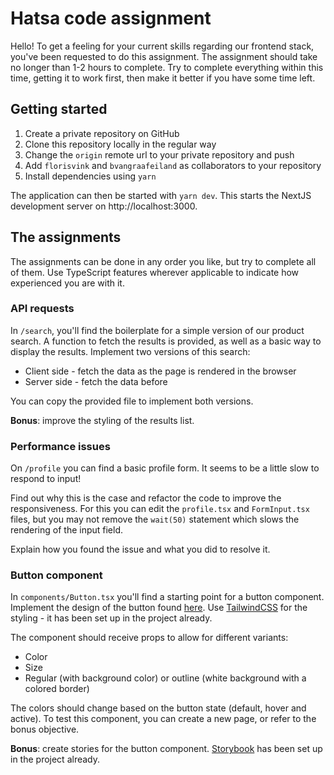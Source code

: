 # Hatsa code assignment
Hello! To get a feeling for your current skills regarding our frontend stack, you've been requested to do this assignment. The assignment should take no longer than 1-2 hours to complete. Try to complete everything within this time, getting it to work first, then make it better if you have some time left.

## Getting started
1. Create a private repository on GitHub
2. Clone this repository locally in the regular way
3. Change the `origin` remote url to your private repository and push
4. Add `florisvink` and `bvangraafeiland` as collaborators to your repository
5. Install dependencies using `yarn`

The application can then be started with `yarn dev`. This starts the NextJS development server on http://localhost:3000.

## The assignments
The assignments can be done in any order you like, but try to complete all of them. Use TypeScript features wherever applicable to indicate how experienced you are with it. 

### API requests
In `/search`, you'll find the boilerplate for a simple version of our product search. A function to fetch the results is provided, as well as a basic way to display the results. Implement two versions of this search:
- Client side - fetch the data as the page is rendered in the browser
- Server side - fetch the data before 

You can copy the provided file to implement both versions.

**Bonus**: improve the styling of the results list.

### Performance issues
On `/profile` you can find a basic profile form. It seems to be a little slow to respond to input! 

Find out why this is the case and refactor the code to improve the responsiveness. For this you can edit the `profile.tsx` and `FormInput.tsx` files, but you may not remove the `wait(50)` statement which slows the rendering of the input field.

Explain how you found the issue and what you did to resolve it.

### Button component
In `components/Button.tsx` you'll find a starting point for a button component. Implement the design of the button found [here](https://www.sketch.com/s/d9aab920-a4c4-40fc-bbb5-894053afd607/a/xr2p1M5#Inspector). Use [TailwindCSS](https://tailwindcss.com/) for the styling - it has been set up in the project already.

The component should receive props to allow for different variants:
- Color
- Size
- Regular (with background color) or outline (white background with a colored border)

The colors should change based on the button state (default, hover and active). To test this component, you can create a new page, or refer to the bonus objective.

**Bonus**: create stories for the button component. [Storybook](https://storybook.js.org/docs/react/get-started/introduction) has been set up in the project already.  
